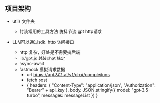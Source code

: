 ## 项目架构

- utils 文件夹
    - 封装常用的工具方法
    防抖节流
    gpt http请求

- LLM可以通过sdk, http 访问接口
    - http 复杂，好处是不需要搞后端
    - lib/gpt.js 封装chat 搞定
    - async-await
    - fastmock 模拟请求数据
        - url  https://api.302.ai/v1/chat/completions
        - fetch post
        - {
            headers: {
                "Content-Type": "application/json",
                "Authorization": "Bearer" + api_key    <!--授权信息-->
            },
            body: JSON.stringify({
                model: "gpt-3.5-turbo",
                messages: messageList
            })
          }

